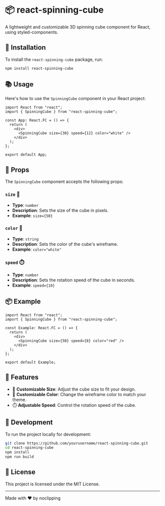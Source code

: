 # 📦 react-spinning-cube

A lightweight and customizable 3D spinning cube component for React, using styled-components.

## 🚀 Installation

To install the `react-spinning-cube` package, run:

```bash
npm install react-spinning-cube
```

## 📚 Usage

Here's how to use the `SpinningCube` component in your React project:

```tsx
import React from "react";
import { SpinningCube } from "react-spinning-cube";

const App: React.FC = () => {
  return (
    <div>
      <SpinningCube size={30} speed={12} color="white" />
    </div>
  );
};

export default App;
```

## 📝 Props

The `SpinningCube` component accepts the following props:

### `size` 📏

- **Type**: `number`
- **Description**: Sets the size of the cube in pixels.
- **Example**: `size={50}`

### `color` 🎨

- **Type**: `string`
- **Description**: Sets the color of the cube's wireframe.
- **Example**: `color="white"`

### `speed` ⏱️

- **Type**: `number`
- **Description**: Sets the rotation speed of the cube in seconds.
- **Example**: `speed={10}`

## 📦 Example

```tsx
import React from "react";
import { SpinningCube } from "react-spinning-cube";

const Example: React.FC = () => {
  return (
    <div>
      <SpinningCube size={50} speed={8} color="red" />
    </div>
  );
};

export default Example;
```

## 🌟 Features

- 📏 **Customizable Size**: Adjust the cube size to fit your design.
- 🎨 **Customizable Color**: Change the wireframe color to match your theme.
- ⏱️ **Adjustable Speed**: Control the rotation speed of the cube.

## 🔧 Development

To run the project locally for development:

```bash
git clone https://github.com/yourusername/react-spinning-cube.git
cd react-spinning-cube
npm install
npm run build
```

## 📄 License

This project is licensed under the MIT License.

---

Made with ❤️ by noclipping

